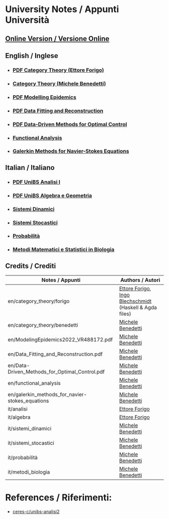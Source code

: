 # University Notes / Appunti Università

## [Online Version / Versione Online](https://hexwell.github.io/university-notes)


## English / Inglese

- ### [PDF Category Theory (Ettore Forigo)](https://raw.githubusercontent.com/hexwell/university-notes/main/en/category_theory/forigo/ct.pdf)
- ### [Category Theory (Michele Benedetti)](https://github.com/hexwell/university-notes/tree/main/en/category_theory/benedetti)
- ### [PDF Modelling Epidemics](https://raw.githubusercontent.com/hexwell/university-notes/main/en/ModelingEpidemics2022_VR488172.pdf)
- ### [PDF Data Fitting and Reconstruction](https://raw.githubusercontent.com/hexwell/university-notes/main/en/Data_Fitting_and_Reconstruction.pdf)
- ### [PDF Data-Driven Methods for Optimal Control](https://raw.githubusercontent.com/hexwell/university-notes/main/en/Data-Driven_Methods_for_Optimal_Control.pdf)
- ### [Functional Analysis](https://github.com/hexwell/university-notes/tree/main/en/functional_analysis)
- ### [Galerkin Methods for Navier-Stokes Equations](https://github.com/hexwell/university-notes/tree/main/en/galerkin_methods_for_navier-stokes_equations)


## Italian / Italiano

- ### [PDF UniBS Analisi I](https://raw.githubusercontent.com/hexwell/university-notes/main/it/analisi/analisi.pdf)
- ### [PDF UniBS Algebra e Geometria](https://raw.githubusercontent.com/hexwell/university-notes/main/it/algebra/algebra.pdf)
- ### [Sistemi Dinamici](https://github.com/hexwell/university-notes/tree/main/it/sistemi_dinamici)
- ### [Sistemi Stocastici](https://github.com/hexwell/university-notes/tree/main/it/sistemi_stocastici)
- ### [Probabilità](https://github.com/hexwell/university-notes/tree/main/it/probabilità)
- ### [Metodi Matematici e Statistici in Biologia](https://github.com/hexwell/university-notes/tree/main/it/metodi_biologia)


## Credits / Crediti

Notes / Appunti | Authors / Autori
-|-
en/category_theory/forigo | [Ettore Forigo](https://github.com/hexwell), [Ingo Blechschmidt](https://github.com/iblech) (Haskell & Agda files)
en/category_theory/benedetti | [Michele Benedetti](https://github.com/MicheleBenedetti3320)
en/ModelingEpidemics2022_VR488172.pdf | [Michele Benedetti](https://github.com/MicheleBenedetti3320)
en/Data_Fitting_and_Reconstruction.pdf | [Michele Benedetti](https://github.com/MicheleBenedetti3320)
en/Data-Driven_Methods_for_Optimal_Control.pdf | [Michele Benedetti](https://github.com/MicheleBenedetti3320)
en/functional_analysis | [Michele Benedetti](https://github.com/MicheleBenedetti3320)
en/galerkin_methods_for_navier-stokes_equations | [Michele Benedetti](https://github.com/MicheleBenedetti3320)
it/analisi | [Ettore Forigo](https://github.com/hexwell)
it/algebra | [Ettore Forigo](https://github.com/hexwell)
it/sistemi_dinamici | [Michele Benedetti](https://github.com/MicheleBenedetti3320)
it/sistemi_stocastici | [Michele Benedetti](https://github.com/MicheleBenedetti3320)
it/probabilità | [Michele Benedetti](https://github.com/MicheleBenedetti3320)
it/metodi_biologia | [Michele Benedetti](https://github.com/MicheleBenedetti3320)


# References / Riferimenti:

- [ceres-c/unibs-analisi2](https://github.com/ceres-c/unibs-analisi2)

